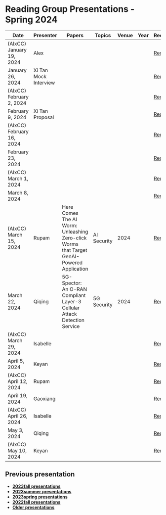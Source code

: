 # Reading Group Presentations - Spring 2024
| Date         | Presenter | Papers                                                                                                                       | Topics                          | Venue              | Year            | Recording     | Slides     |
|--------------|-----------|------------------------------------------------------------------------------------------------------------------------------|---------------------------------|--------------------|-----------------|-----------|--------|
|(AIxCC) January 19, 2024| Alex |  |  |  || [Recording](https://buffalo.zoom.us/rec/share/TzYzIQuHvPze93MmAk4cSO0ardKE1K5vB23NTBRWO5U6AVG3RtqfK1VfVsTlHaGJ.Znplg4UyATUos23P) | [Slides](https://drive.google.com/file/d/1N_oF-2bUlBT5I8a7gL2cX6UpLIGN_r61/view?usp=drive_link) |
|January 26, 2024| Xi Tan Mock Interview |  |  |  || [Recording](link) | [Slides](link) |
|(AIxCC) February 2, 2024|  |  |  |  || [Recording](link) | [Slides](link) |
|February 9, 2024| Xi Tan Proposal |  |  |  || [Recording](link) | [Slides](link) |
|(AIxCC) February 16, 2024|  |  |  |  || [Recording](link) | [Slides](link) |
|February 23, 2024|  |  |  |  || [Recording](link) | [Slides](link) |
|(AIxCC) March 1, 2024|  |  |  |  || [Recording](link) | [Slides](link) |
|March 8, 2024|  |  |  |  || [Recording](link) | [Slides](link) |
|(AIxCC) March 15, 2024| Rupam | Here Comes The AI Worm: Unleashing Zero-click Worms that Target GenAI-Powered Application | AI Security | 2024 || [Recording](https://buffalo.zoom.us/rec/share/l9K2sw23Q-KVpgkPjZH2Z3wL0jqZyaNFZKx2tNjl_8v4Scyy0FLQ_Ic7VguxkDiq.hoHbVgR8TxQ1iCzN) | [Slides](link) |
|March 22, 2024| Qiqing| 5G-Spector: An O-RAN Compliant Layer-3 Cellular Attack Detection Service | 5G Security | 2024 || [Recording](link) | [Slides](link) |
|(AIxCC) March 29, 2024| Isabelle |  |  |  || [Recording](link) | [Slides](link) |
|April 5, 2024| Keyan |  |  |  || [Recording](link) | [Slides](link) |
|(AIxCC) April 12, 2024| Rupam |  |  |  || [Recording](link) | [Slides](link) |
|April 19, 2024| Gaoxiang |  |  |  || [Recording](link) | [Slides](link) |
|(AIxCC) April 26, 2024| Isabelle |  |  |  || [Recording](link) | [Slides](link) |
|May 3, 2024| Qiqing |  |  |  || [Recording](link) | [Slides](link) |
|(AIxCC) May 10, 2024| Keyan  |  |  |  || [Recording](link) | [Slides](link) |


## Previous presentation
- **[2023fall presentations](history/2023fall.md)**
- **[2023summer presentations](history/2023summer.md)**
- **[2023spring presentations](history/2023spring.md)**
- **[2022fall presentations](history/2022fall.md)**
- **[Older presentations](history/History.md)**
